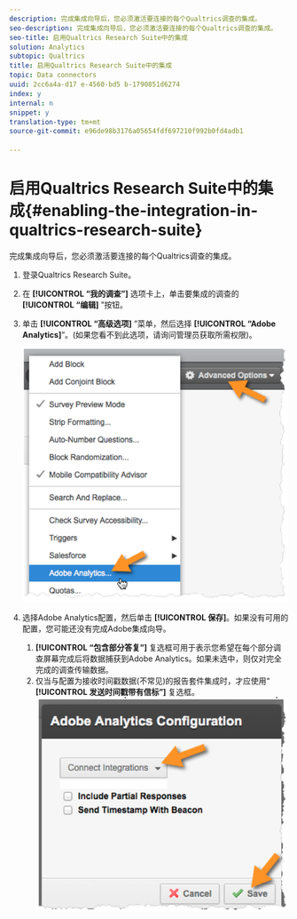 ```yaml
---
description: 完成集成向导后，您必须激活要连接的每个Qualtrics调查的集成。
seo-description: 完成集成向导后，您必须激活要连接的每个Qualtrics调查的集成。
seo-title: 启用Qualtrics Research Suite中的集成
solution: Analytics
subtopic: Qualtrics
title: 启用Qualtrics Research Suite中的集成
topic: Data connectors
uuid: 2cc6a4a-d17 e-4560-bd5 b-1790851d6274
index: y
internal: n
snippet: y
translation-type: tm+mt
source-git-commit: e96de98b3176a05654fdf697210f992b0fd4adb1

---
```



# 启用Qualtrics Research Suite中的集成{#enabling-the-integration-in-qualtrics-research-suite}

完成集成向导后，您必须激活要连接的每个Qualtrics调查的集成。

1. 登录Qualtrics Research Suite。
1. 在 **[!UICONTROL “我的调查”]** 选项卡上，单击要集成的调查的 **[!UICONTROL “编辑]** ”按钮。
1. 单击 **[!UICONTROL “高级选项]** ”菜单，然后选择 **[!UICONTROL “Adobe Analytics]**”。(如果您看不到此选项，请询问管理员获取所需权限)。

   ![](assets/advanced_options.png)

1. 选择Adobe Analytics配置，然后单击 **[!UICONTROL 保存]**。如果没有可用的配置，您可能还没有完成Adobe集成向导。
   1. **[!UICONTROL “包含部分答复”]** 复选框可用于表示您希望在每个部分调查屏幕完成后将数据捕获到Adobe Analytics。如果未选中，则仅对完全完成的调查传输数据。
   1. 仅当与配置为接收时间戳数据(不常见)的报告套件集成时，才应使用“ **[!UICONTROL 发送时间戳带有信标”]** 复选框。
   ![](assets/integration_config.png)

